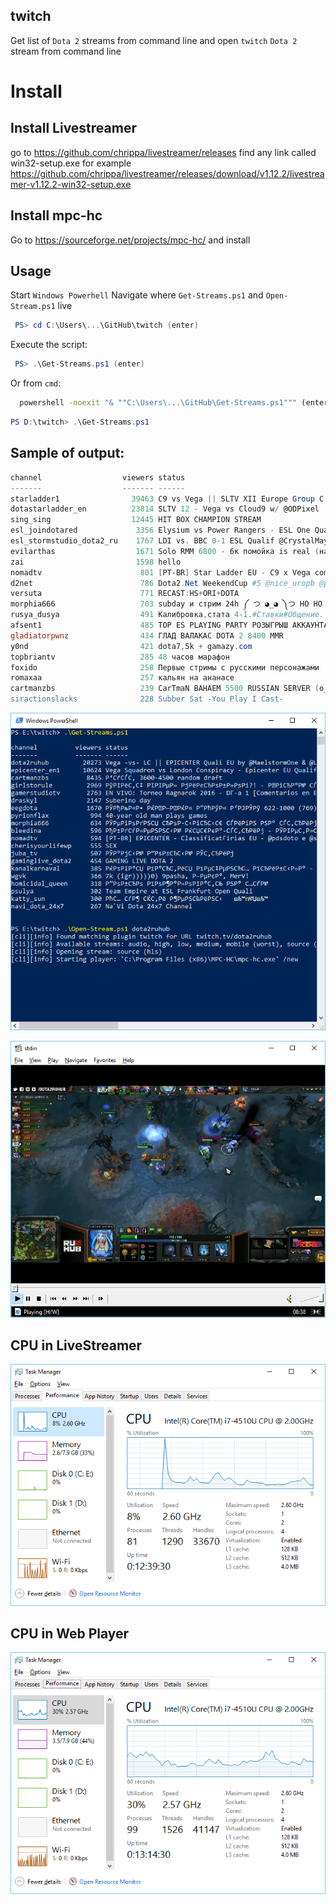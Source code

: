 twitch
------
Get list of `Dota 2` streams from command line and open `twitch` `Dota 2` stream from command line

# Install

Install Livestreamer
--------------------
go to https://github.com/chrippa/livestreamer/releases
find any link called win32-setup.exe
for example https://github.com/chrippa/livestreamer/releases/download/v1.12.2/livestreamer-v1.12.2-win32-setup.exe

Install mpc-hc
--------------
Go to https://sourceforge.net/projects/mpc-hc/ and install

Usage
-----

Start `Windows Powerhell`
Navigate where `Get-Streams.ps1` and `Open-Stream.ps1` live

```powershell
 PS> cd C:\Users\...\GitHub\twitch (enter)
```

Execute the script:

```powershell
 PS> .\Get-Streams.ps1 (enter)
```

Or from `cmd`:
```cmd
  powershell -noexit "& ""C:\Users\...\GitHub\Get-Streams.ps1""" (enter)
```

```powershell  
PS D:\twitch> .\Get-Streams.ps1
```
Sample of output:
----------------

```powershell 
channel                  viewers status
-------                  ------- ------
starladder1                39463 C9 vs Vega || SLTV XII Europe Group C, Day 2 || by @GodHunt_SLTV
dotastarladder_en          23814 SLTV 12 - Vega vs Cloud9 w/ @ODPixel
sing_sing                  12445 HIT BOX CHAMPION STREAM
esl_joindotared             3356 Elysium vs Power Rangers - ESL One Qualifiers  - @DotaCapitalist
esl_stormstudio_dota2_ru    1767 LDI vs. BBC 0-1 ESL Qualif @CrystalMay & Haze
evilarthas                  1671 Solo RMM 6800 - 6к помойка is real (нажал поиск в доте)
zai                         1598 hello
nomadtv                      801 [PT-BR] Star Ladder EU - C9 x Vega com @pdsdoto e @mussidota
d2net                        786 Dota2.Net WeekendCup #5 @nice_uropb @prigorelo
versuta                      771 RECAST:HS+ORI+DOTA
morphia666                   703 subday и стрим 24h ༼ つ ◕_◕ ༽つ HO HO HA HA
rusya_dusya                  491 Калибровка,стата 4-1.#Ставки#Общение.
afsent1                      485 TOP ES PLAYING PARTY РОЗЫГРЫШ АККАУНТА 4800
gladiatorpwnz                434 ГЛАД ВАЛАКАС DOTA 2 8400 MMR
y0nd                         421 dota7,5k + gamazy.com
topbriantv                   285 48 часов марафон
foxido                       258 Первые стримы с русскими персонажами
romaxaa                      257 кальян на ананасе
cartmanzbs                   239 CarTmaN BAHAEM 5500 RUSSIAN SERVER (o_o')
siractionslacks              228 Subber Sat -You Play I Cast-
```

![psdemo.png](psdemo.png)

![player](player.png)

CPU in LiveStreamer
-------------------
![cpu](cpu.png)

CPU in Web Player
-----------------

![webPlayer](webPlayer.png)


